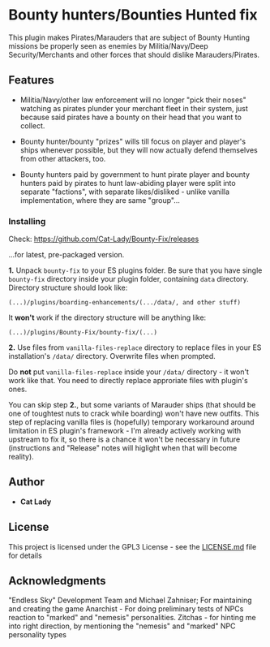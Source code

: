 # Bounty hunters/Bounties Hunted fix

This plugin makes Pirates/Marauders that are subject of Bounty Hunting missions be properly seen as enemies by Militia/Navy/Deep Security/Merchants and other forces that should dislike Marauders/Pirates.




## Features
- Militia/Navy/other law enforcement will no longer "pick their noses" watching as pirates plunder your merchant fleet in their system, just because said pirates have a bounty on their head that you want to collect.

- Bounty hunter/bounty "prizes" wills till focus on player and player's ships whenever possible, but they will now actually defend themselves from other attackers, too.

- Bounty hunters paid by government to hunt pirate player and bounty hunters paid by pirates to hunt law-abiding player were split into separate "factions", with separate likes/disliked - unlike vanilla implementation, where they are same "group"...




### Installing

Check:
https://github.com/Cat-Lady/Bounty-Fix/releases

...for latest, pre-packaged version.


**1.** Unpack ``bounty-fix`` to your ES plugins folder. Be sure that you have single ``bounty-fix`` directory inside your plugin folder, containing ``data`` directory. Directory structure should look like:

```(...)/plugins/boarding-enhancements/(.../data/, and other stuff)```


It **won't** work if the directory structure will be anything like:

```(...)/plugins/Bounty-Fix/bounty-fix/(...)```


**2.** Use files from ``vanilla-files-replace`` directory to replace files in your ES installation's ``/data/`` directory. Overwrite files when prompted.

Do **not** put ``vanilla-files-replace`` inside your ``/data/`` directory - it won't work like that. You need to directly replace approriate files with plugin's ones.

You can skip step **2.**, but some variants of Marauder ships (that should be one of toughtest nuts to crack while boarding) won't have new outfits. This step of replacing vanilla files is (hopefully) temporary workaround around limitation in ES plugin's framework - I'm already actively working with upstream to fix it, so there is a chance it won't be necessary in future (instructions and "Release" notes will higlight when that will become reality).


## Author

* **Cat Lady**


## License

This project is licensed under the GPL3 License - see the [LICENSE.md](LICENSE.md) file for details

## Acknowledgments

"Endless Sky" Development Team and Michael Zahniser; For maintaining and creating the game
Anarchist - For doing preliminary tests of NPCs reaction to "marked" and "nemesis" personalities.
Zitchas - for hinting me into right direction, by mentioning the "nemesis" and "marked" NPC personality types
